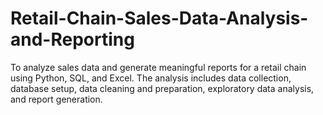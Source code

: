 # Retail-Chain-Sales-Data-Analysis-and-Reporting
To analyze sales data and generate meaningful reports for a retail chain using Python, SQL, and Excel. The analysis includes data collection, database setup, data cleaning and preparation, exploratory data analysis, and report generation.
